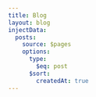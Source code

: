 ```yaml
---
title: Blog
layout: blog
injectData:
  posts:
    source: $pages
    options:
      type:
        $eq: post
      $sort:
        createdAt: true
---
```

